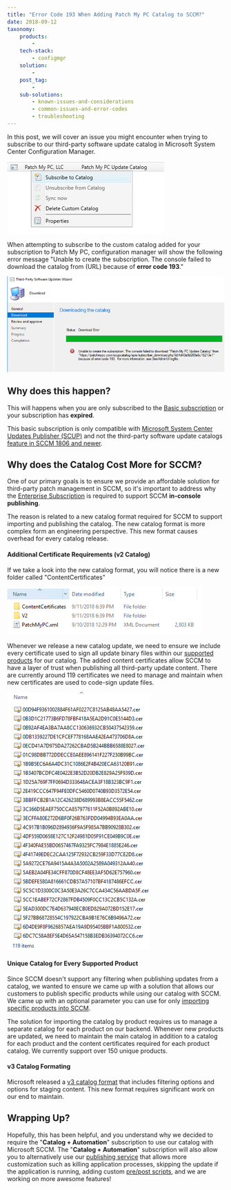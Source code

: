 ```yaml
---
title: "Error Code 193 When Adding Patch My PC Catalog to SCCM?"
date: 2018-09-12
taxonomy:
    products:
        - 
    tech-stack:
        - configmgr
    solution:
        - 
    post_tag:
        - 
    sub-solutions:
        - known-issues-and-considerations
        - common-issues-and-error-codes
        - troubleshooting
---
```


In this post, we will cover an issue you might encounter when trying to subscribe to our third-party software update catalog in Microsoft System Center Configuration Manager.

![](/_images/third-party-catalog-patchmypc-in-sccm-subscribe.png)

When attempting to subscribe to the custom catalog added for your subscription to Patch My PC, configuration manager will show the following error message "Unable to create the subscription. The console failed to download the catalog from (URL) because of **error code 193**."

![](/_images/third-party-catalog-patchmypc-in-sccm-error-193.png)

## Why does this happen?

This will happens when you are only subscribed to the [Basic subscription](/frequently-asked-questions#subscription-comparisons) or your subscription has **expired**.

This basic subscription is only compatible with [Microsoft System Center Updates Publisher (SCUP)](/scup-setup-documentation) and not the third-party software update catalogs [feature in SCCM 1806 and newer](https://docs.microsoft.com/en-us/mem/configmgr/sum/deploy-use/third-party-software-updates#add-a-custom-catalog).

## Why does the Catalog Cost More for SCCM?

One of our primary goals is to ensure we provide an affordable solution for third-party patch management in SCCM, so it's important to address why the [Enterprise Subscription](/frequently-asked-questions#subscription-comparisons) is required to support SCCM **in-console publishing**.

The reason is related to a new catalog format required for SCCM to support importing and publishing the catalog. The new catalog format is more complex form an engineering perspective. This new format causes overhead for every catalog release.

#### **Additional Certificate Requirements (v2 Catalog)**

If we take a look into the new catalog format, you will notice there is a new folder called "ContentCertificates"

![](/_images/third-party-catalog-patchmypc-in-sccm-contentcertificates.png)

Whenever we release a new catalog update, we need to ensure we include every certificate used to sign all update binary files within our [supported products](/supported-products) for our catalog. The added content certificates allow SCCM to have a layer of trust when publishing all third-party update content. There are currently around 119 certificates we need to manage and maintain when new certificates are used to code-sign update files.

![](/_images/third-party-catalog-patchmypc-in-sccm-certificates.png)

#### **Unique Catalog for Every Supported Product**

Since SCCM doesn't support any filtering when publishing updates from a catalog, we wanted to ensure we came up with a solution that allows our customers to publish specific products while using our catalog with SCCM. We came up with an optional parameter you can use for only [importing specific products into SCCM](/selectively-choose-products-to-publish-patch-my-pc-update-catalog).

The solution for importing the catalog by product requires us to manage a separate catalog for each product on our backend. Whenever new products are updated, we need to maintain the main catalog in addition to a catalog for each product and the content certificates required for each product catalog. We currently support over 150 unique products.

#### **v3 Catalog Formating**

Microsoft released a [v3 catalog format](https://docs.microsoft.com/en-us/mem/configmgr/sum/deploy-use/third-party-software-updates#new-subscription-to-a-third-party-v3-catalog) that includes filtering options and options for staging content. This new format requires significant work on our end to maintain.

## Wrapping Up?

Hopefully, this has been helpful, and you understand why we decided to require the "**Catalog + Automation**" subscription to use our catalog with Microsoft SCCM. The "**Catalog + Automation**" subscription will also allow you to alternatively use our [publishing service](/introducing-automated-third-party-patch-management-for-microsoft-sccm) that allows more customization such as killing application processes, skipping the update if the application is running, adding custom [pre/post scripts](https://www.youtube.com/watch?v=3vNpV13PxvQ), and we are working on more awesome features!
